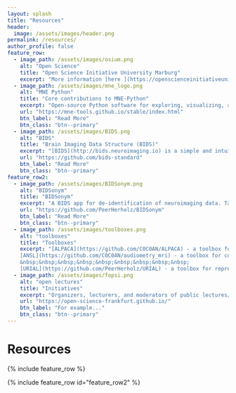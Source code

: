 ```yaml
---
layout: splash
title: "Resources"
header:
  image: /assets/images/header.png
permalink: /resources/
author_profile: false
feature_row:
  - image_path: /assets/images/osium.png
    alt: "Open Science"
    title: "Open Science Initiative University Marburg"
    excerpt: "More information [here ](https://openscienceinitiativeuniversitymarburg.github.io) or [here](https://www.uni-marburg.de/de/mara/einrichtung/wissenschaftsgruppen/arbeitsgruppe-35)"
  - image_path: /assets/images/mne_logo.png
    alt: "MNE Python"
    title: "Core contributions to MNE-Python"
    excerpt: "Open-source Python software for exploring, visualizing, and analyzing human neurophysiological data."
    url: "https://mne-tools.github.io/stable/index.html"
    btn_label: "Read More"
    btn_class: "btn--primary"
  - image_path: /assets/images/BIDS.png
    alt: "BIDS"
    title: "Brain Imaging Data Structure (BIDS)"
    excerpt: "[BIDS](http://bids.neuroimaging.io) is a simple and intuitive way to organize and describe your neuroimaging and behavioral data."
    url: "https://github.com/bids-standard"
    btn_label: "Read More"
    btn_class: "btn--primary"
feature_row2:
  - image_path: /assets/images/BIDSonym.png
    alt: "BIDSonym"
    title: "BIDSonym"
    excerpt: "A BIDS app for de-identification of neuroimaging data. Takes BIDS-format T1 and T2-weighted images and applies one of several popular de-identification algorithms."
    url: "https://github.com/PeerHerholz/BIDSonym"
    btn_label: "Read More"
    btn_class: "btn--primary"
  - image_path: /assets/images/toolboxes.png
    alt: "toolboxes"
    title: "Toolboxes"
    excerpt: "[ALPACA](https://github.com/C0C0AN/ALPACA) - a toolbox for the localization and parcellation of human auditory cortex areas 
    [ANSL](https://github.com/C0C0AN/audiometry_mri) - a toolbox for conducting audiometry like measurements in MRI settings
    &nbsp;&nbsp;&nbsp;&nbsp;&nbsp;&nbsp;&nbsp;&nbsp;&nbsp;
    [URIAL](https://github.com/PeerHerholz/URIAL) - a toolbox for representational similarity analysis in python"
  - image_path: /assets/images/fopsi.png
    alt: "open lectures"
    title: "Initiatives"
    excerpt: "Organizers, lecturers, and moderators of public lectures/debates with non-scientists. Topics include: AI, scientific process/theory, ethics in science. e.g., Open Science Day, Resurrecting Political Activism, etc. Co-founded the Frankfurt Open Science Initiative."
    url: "https://open-science-frankfurt.github.io/"
    btn_label: "For example..."
    btn_class: "btn--primary"
---
```


# Resources



{% include feature_row %}

{% include feature_row id="feature_row2" %}
